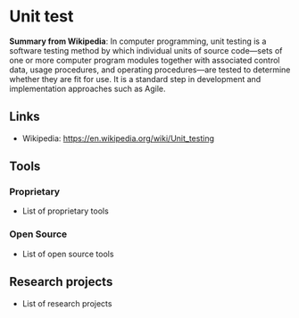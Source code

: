 # Unit test
**Summary from Wikipedia**: 
In computer programming, unit testing is a software testing method by which individual units of source code—sets of one or more computer program modules together with associated control data, usage procedures, and operating procedures—are tested to determine whether they are fit for use. It is a standard step in development and implementation approaches such as Agile.

## Links
- Wikipedia: https://en.wikipedia.org/wiki/Unit_testing

## Tools

### Proprietary
- List of proprietary tools

### Open Source
- List of open source tools

## Research projects
- List of research projects
